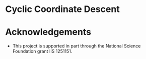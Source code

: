 Cyclic Coordinate Descent
========================

# Acknowledgements
- This project is supported in part through the National Science Foundation grant IIS 1251151.

